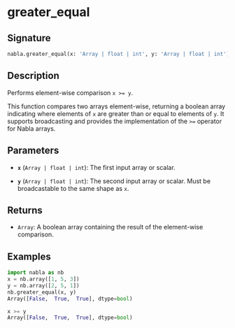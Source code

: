 # greater_equal

## Signature

```python
nabla.greater_equal(x: 'Array | float | int', y: 'Array | float | int') -> 'Array'
```

## Description

Performs element-wise comparison `x >= y`.

This function compares two arrays element-wise, returning a boolean array
indicating where elements of `x` are greater than or equal to elements
of `y`. It supports broadcasting and provides the implementation of the
`>=` operator for Nabla arrays.

## Parameters

- **`x`** (`Array | float | int`): The first input array or scalar.

- **`y`** (`Array | float | int`): The second input array or scalar. Must be broadcastable to the same shape as `x`.

## Returns

- `Array`: A boolean array containing the result of the element-wise comparison.

## Examples

```python
import nabla as nb
x = nb.array([1, 5, 3])
y = nb.array([2, 5, 1])
nb.greater_equal(x, y)
Array([False,  True,  True], dtype=bool)

x >= y
Array([False,  True,  True], dtype=bool)
```
